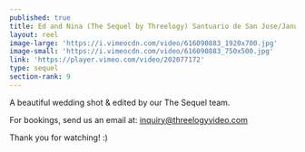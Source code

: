 ```yaml
---
published: true
title: Ed and Nina (The Sequel by Threelogy) Santuario de San Jose/January 2017
layout: reel
image-large: 'https://i.vimeocdn.com/video/616090883_1920x700.jpg'
image-small: 'https://i.vimeocdn.com/video/616090883_750x500.jpg'
link: 'https://player.vimeo.com/video/202077172'
type: sequel
section-rank: 9
---
```

A beautiful wedding shot & edited by our The Sequel team.

For bookings, send us an email at: inquiry@threelogyvideo.com

Thank you for watching! :)
